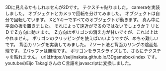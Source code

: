 3Dに見えるかもしれませんが2Dです。
テクスチャ貼りました。
cameraを実装しました。
オブジェクトとカメラで回転を分けてみました。
オブジェクトは自分で回転しています。
XとYキーですべてのオブジェクトが動きます。
真ん中に平面の板を置きました。
それによって遠近がでるのではないでしょうか？
ＵとＤでＺ方向に動きます。
Ｚ方向はポリゴンの消え方が甘いですが、これ以上はやれません。
ポリゴンのクリッピングを使えばいいようですが、めちゃ難しいです。
背面カリングを実装してみました。
Zソート法と背面カリングの陰面処理です。
Zバッファは無理です。
ポリゴンをラスタライズして、さらにテクスチャを貼れません。
urlはhttps://seijinakata.github.io/3Dgamebox/index
です。
youtubeのEijo TakagiさんのＣ言語をjavascriptに変換しました。
